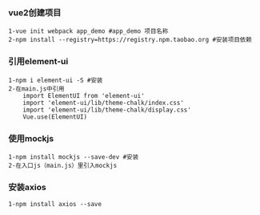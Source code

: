 ### vue2创建项目

```shell
1-vue init webpack app_demo #app_demo 项目名称
2-npm install --registry=https://registry.npm.taobao.org #安装项目依赖
```

### 引用element-ui

```shell
1-npm i element-ui -S #安装
2-在main.js中引用
	import ElementUI from 'element-ui'
	import 'element-ui/lib/theme-chalk/index.css'
	import 'element-ui/lib/theme-chalk/display.css'
	Vue.use(ElementUI)
```

### 使用mockjs

```shell
1-npm install mockjs --save-dev #安装
2-在入口js（main.js）里引入mockjs
```

### 安装axios

```shell
1-npm install axios --save
```

